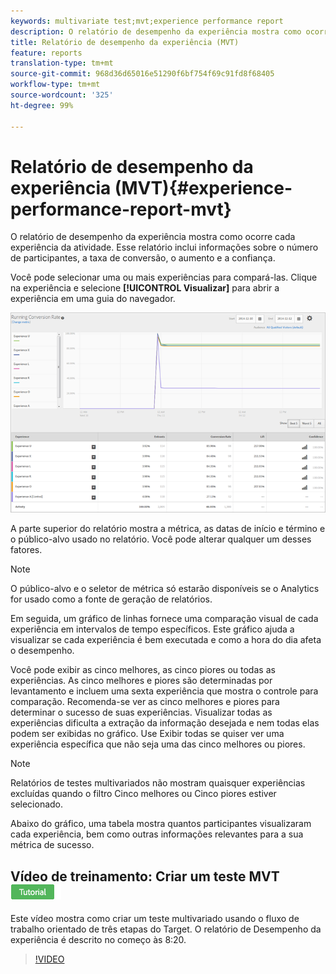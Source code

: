 ```yaml
---
keywords: multivariate test;mvt;experience performance report
description: O relatório de desempenho da experiência mostra como ocorre cada experiência da atividade. Esse relatório inclui informações sobre o número de participantes, a taxa de conversão, o aumento e a confiança.
title: Relatório de desempenho da experiência (MVT)
feature: reports
translation-type: tm+mt
source-git-commit: 968d36d65016e51290f6bf754f69c91fd8f68405
workflow-type: tm+mt
source-wordcount: '325'
ht-degree: 99%

---
```



# Relatório de desempenho da experiência (MVT){#experience-performance-report-mvt}

O relatório de desempenho da experiência mostra como ocorre cada experiência da atividade. Esse relatório inclui informações sobre o número de participantes, a taxa de conversão, o aumento e a confiança.

Você pode selecionar uma ou mais experiências para compará-las. Clique na experiência e selecione **[!UICONTROL Visualizar]** para abrir a experiência em uma guia do navegador.

![](assets/experienceperformancetable.png)

A parte superior do relatório mostra a métrica, as datas de início e término e o público-alvo usado no relatório. Você pode alterar qualquer um desses fatores.

>[!NOTE]
>
>O público-alvo e o seletor de métrica só estarão disponíveis se o Analytics for usado como a fonte de geração de relatórios.

Em seguida, um gráfico de linhas fornece uma comparação visual de cada experiência em intervalos de tempo específicos. Este gráfico ajuda a visualizar se cada experiência é bem executada e como a hora do dia afeta o desempenho.

Você pode exibir as cinco melhores, as cinco piores ou todas as experiências. As cinco melhores e piores são determinadas por levantamento e incluem uma sexta experiência que mostra o controle para comparação. Recomenda-se ver as cinco melhores e piores para determinar o sucesso de suas experiências. Visualizar todas as experiências dificulta a extração da informação desejada e nem todas elas podem ser exibidas no gráfico. Use Exibir todas se quiser ver uma experiência específica que não seja uma das cinco melhores ou piores.

>[!NOTE]
>
>Relatórios de testes multivariados não mostram quaisquer experiências excluídas quando o filtro Cinco melhores ou Cinco piores estiver selecionado.

Abaixo do gráfico, uma tabela mostra quantos participantes visualizaram cada experiência, bem como outras informações relevantes para a sua métrica de sucesso.

## Vídeo de treinamento: Criar um teste MVT ![Crachá do tutorial](/help/assets/tutorial.png)

Este vídeo mostra como criar um teste multivariado usando o fluxo de trabalho orientado de três etapas do Target. O relatório de Desempenho da experiência é descrito no começo às 8:20.

>[!VIDEO](https://video.tv.adobe.com/v/17395)